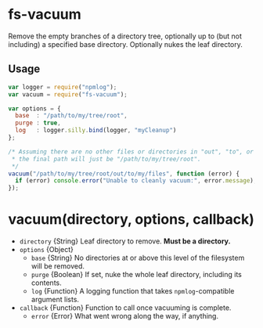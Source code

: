 # fs-vacuum

Remove the empty branches of a directory tree, optionally up to (but not
including) a specified base directory. Optionally nukes the leaf directory.

## Usage

```javascript
var logger = require("npmlog");
var vacuum = require("fs-vacuum");

var options = {
  base  : "/path/to/my/tree/root",
  purge : true,
  log   : logger.silly.bind(logger, "myCleanup")
};

/* Assuming there are no other files or directories in "out", "to", or "my",
 * the final path will just be "/path/to/my/tree/root".
 */
vacuum("/path/to/my/tree/root/out/to/my/files", function (error) {
  if (error) console.error("Unable to cleanly vacuum:", error.message);
});
```
# vacuum(directory, options, callback)

* `directory` {String} Leaf directory to remove. **Must be a directory.**
* `options` {Object}
  * `base` {String} No directories at or above this level of the filesystem
    will be removed.
  * `purge` {Boolean} If set, nuke the whole leaf directory, including its
    contents.
  * `log` {Function} A logging function that takes `npmlog`-compatible argument
    lists.
* `callback` {Function} Function to call once vacuuming is complete.
  * `error` {Error} What went wrong along the way, if anything.
